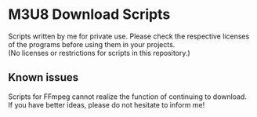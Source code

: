 # M3U8 Download Scripts
Scripts written by me for private use. Please check the respective licenses of the programs before using them in your projects.  
(No licenses or restrictions for scripts in this repository.)

## Known issues
Scripts for FFmpeg cannot realize the function of continuing to download.  
If you have better ideas, please do not hesitate to inform me!
